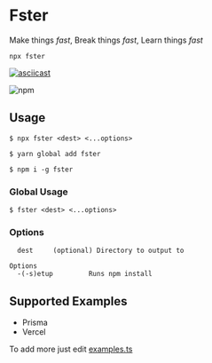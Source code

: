# Fster

Make things _fast_, Break things _fast_, Learn things _fast_
```
npx fster
```
[![asciicast](https://asciinema.org/a/xePnK15lBD36vd2IXD0HasrjI.svg)](https://asciinema.org/a/xePnK15lBD36vd2IXD0HasrjI)

![npm](https://img.shields.io/npm/v/fster?style=flat-square)

## Usage

```shell
$ npx fster <dest> <...options>

$ yarn global add fster

$ npm i -g fster
```

### Global Usage

```shell
$ fster <dest> <...options>
```

### Options

```shell
  dest     (optional) Directory to output to
```

```shell
Options
  -(-s)etup         Runs npm install
```

## Supported Examples

- Prisma
- Vercel

To add more just edit [examples.ts](./src/examples.ts)
